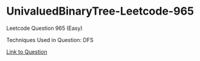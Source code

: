 # UnivaluedBinaryTree-Leetcode-965

Leetcode Question 965 (Easy)

Techniques Used in Question:
DFS

[Link to Question](https://leetcode.com/problems/univalued-binary-tree/)

